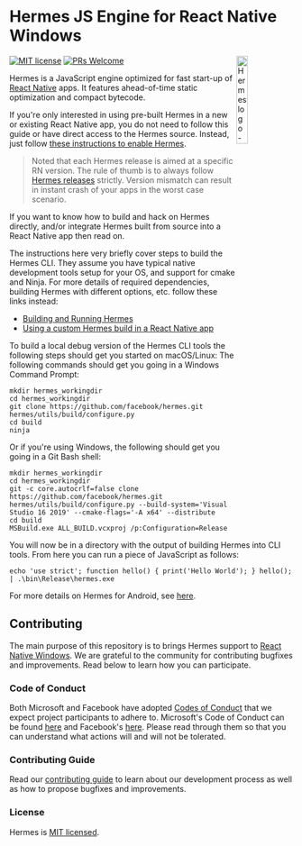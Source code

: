 # Hermes JS Engine for React Native Windows
[![MIT license](https://img.shields.io/badge/license-MIT-blue.svg)](https://github.com/facebook/hermes/blob/master/LICENSE)
[![PRs Welcome](https://img.shields.io/badge/PRs-welcome-brightgreen.svg)](https://github.com/facebook/hermes/blob/master/CONTRIBUTING.md)
<img src="./website/static/img/logo.svg" alt="Hermes logo - large H with wings" align="right" width="20%"/>

Hermes is a JavaScript engine optimized for fast start-up of [React Native](https://reactnative.dev/) apps. It features ahead-of-time static optimization and compact bytecode.

If you're only interested in using pre-built Hermes in a new or existing React Native app, you do not need to follow this guide or have direct access to the Hermes source. Instead, just follow [these instructions to enable Hermes](https://reactnative.dev/docs/hermes).

> Noted that each Hermes release is aimed at a specific RN version. The rule of thumb is to always follow [Hermes releases](https://github.com/facebook/hermes/releases) strictly. Version mismatch can result in instant crash of your apps in the worst case scenario.

If you want to know how to build and hack on Hermes directly, and/or integrate Hermes built from source into a React Native app then read on.

The instructions here very briefly cover steps to build the Hermes CLI. They assume you have typical native development tools setup for your OS, and support for cmake and Ninja. For more details of required dependencies, building Hermes with different options, etc. follow these links instead:

* [Building and Running Hermes](doc/BuildingAndRunning.md)
* [Using a custom Hermes build in a React Native app](doc/ReactNativeIntegration.md#using-a-custom-hermes-build-in-a-react-native-app)

To build a local debug version of the Hermes CLI tools the following steps should get you started on macOS/Linux:
The following commands should get you going in a Windows Command Prompt:

```shell
mkdir hermes_workingdir
cd hermes_workingdir
git clone https://github.com/facebook/hermes.git
hermes/utils/build/configure.py
cd build
ninja
```

Or if you're using Windows, the following should get you going in a Git Bash shell:

```shell
mkdir hermes_workingdir
cd hermes_workingdir
git -c core.autocrlf=false clone https://github.com/facebook/hermes.git
hermes/utils/build/configure.py --build-system='Visual Studio 16 2019' --cmake-flags='-A x64' --distribute
cd build
MSBuild.exe ALL_BUILD.vcxproj /p:Configuration=Release
```

You will now be in a directory with the output of building Hermes into CLI tools. From here you can run a piece of JavaScript as follows:

```shell
echo 'use strict'; function hello() { print('Hello World'); } hello(); | .\bin\Release\hermes.exe
```

For more details on Hermes for Android, see [here](https://github.com/facebook/hermes/blob/master/README.md).

## Contributing

The main purpose of this repository is to brings Hermes support to [React Native Windows](https://github.com/microsoft/react-native-windows). We are grateful to the community for contributing bugfixes and improvements. Read below to learn how you can participate.

### Code of Conduct

Both Microsoft and Facebook have adopted [Codes of Conduct](./CODE_OF_CONDUCT.md) that we expect project participants to adhere to. Microsoft's Code of Conduct can be found [here](https://opensource.microsoft.com/codeofconduct)  and Facebook's [here](https://code.fb.com/codeofconduct). Please read through them so that you can understand what actions will and will not be tolerated.

### Contributing Guide

Read our [contributing guide](CONTRIBUTING.md) to learn about our development process as well as how to propose bugfixes and improvements.

### License

Hermes is [MIT licensed](./LICENSE).

